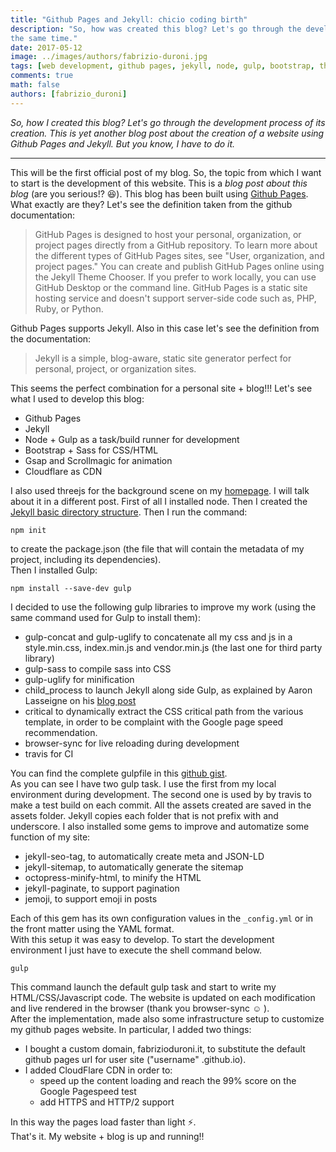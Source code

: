 ```yaml
---
title: "Github Pages and Jekyll: chicio coding birth"
description: "So, how was created this blog? Let's go through the development process of its creation. Boring and fun at
the same time."
date: 2017-05-12
image: ../images/authors/fabrizio-duroni.jpg
tags: [web development, github pages, jekyll, node, gulp, bootstrap, threejs, javascript]
comments: true
math: false
authors: [fabrizio_duroni]
---
```


*So, how I created this blog? Let's go through the development process of its creation. This is yet another blog post
about the creation of a website using Github Pages and Jekyll. But you know, I have to do it.*

---

This will be the first official post of my blog. So, the topic from which I want to start is the development of this
website. This is a *blog post about this blog* (are you serious!? :laughing:). This blog has been built
using [Github Pages](https://pages.github.com "Github Pages"). What exactly are they? Let's see the definition taken
from the github documentation:

> GitHub Pages is designed to host your personal, organization, or project pages directly from a GitHub repository. To learn more about the different types of GitHub Pages sites, see "User, organization, and project pages." You can create and publish GitHub Pages online using the Jekyll Theme Chooser. If you prefer to work locally, you can use GitHub Desktop or the command line. GitHub Pages is a static site hosting service and doesn't support server-side code such as, PHP, Ruby, or Python.

Github Pages supports Jekyll. Also in this case let's see the definition from the documentation:

> Jekyll is a simple, blog-aware, static site generator perfect for personal, project, or organization sites.

This seems the perfect combination for a personal site + blog!!!
Let's see what I used to develop this blog:

* Github Pages
* Jekyll
* Node + Gulp as a task/build runner for development
* Bootstrap + Sass for CSS/HTML
* Gsap and Scrollmagic for animation
* Cloudflare as CDN

I also used threejs for the background scene on my [homepage](/ "homepage"). I will talk about it in a different post.
First of all I installed node. Then I created
the [Jekyll basic directory structure](https://jekyllrb.com/docs/structure/
"Jekyll basic directory structure"). Then I run the command:

```shell
npm init
```

to create the package.json (the file that will contain the metadata of my project, including its dependencies).  
Then I installed Gulp:

```shell
npm install --save-dev gulp
```

I decided to use the following gulp libraries to improve my work (using the same command used for Gulp to install them):

* gulp-concat and gulp-uglify to concatenate all my css and js in a style.min.css, index.min.js and vendor.min.js (the
  last one for third party library)
* gulp-sass to compile sass into CSS
* gulp-uglify for minification
* child_process to launch Jekyll along side Gulp, as explained by Aaron Lasseigne on
  his [blog post](https://aaronlasseigne.com/2016/02/03/using-gulp-with-jekyll/ "Aaron Lasseigne")
* critical to dynamically extract the CSS critical path from the various template, in order to be complaint with the
  Google page speed recommendation.
* browser-sync for live reloading during development
* travis for CI

You can find the complete gulpfile in this [github gist](https://gist.github.com/chicio/ce1b5339fa2f30c0c14fceb3616d60d3).  
As you can see I have two gulp task. I use the first from my local environment during development. The second one is
used by by travis to make a test build on each commit. All the assets created are saved in the assets folder. Jekyll
copies each folder that is not prefix with and underscore. I also installed some gems to improve and automatize some
function of my site:

* jekyll-seo-tag, to automatically create meta and JSON-LD
* jekyll-sitemap, to automatically generate the sitemap
* octopress-minify-html, to minify the HTML
* jekyll-paginate, to support pagination
* jemoji, to support emoji in posts

Each of this gem has its own configuration values in the `_config.yml` or in the front matter using the YAML format.  
With this setup it was easy to develop. To start the development environment I just have to execute the shell command
below.

```shell
gulp
```

This command launch the default gulp task and start to write my HTML/CSS/Javascript code. The website is updated on each
modification and live rendered in the browser (thank you browser-sync :relaxed: ).  
After the implementation, made also some infrastructure setup to customize my github pages website. In particular, I 
added two things:

* I bought a custom domain, fabrizioduroni.it, to substitute the default github pages url for user site ("username"
  .github.io).
* I added CloudFlare CDN in order to:
    * speed up the content loading and reach the 99% score on the Google Pagespeed test
    * add HTTPS and HTTP/2 support

In this way the pages load faster than light :zap:.  
That's it. My website + blog is up and running!!
